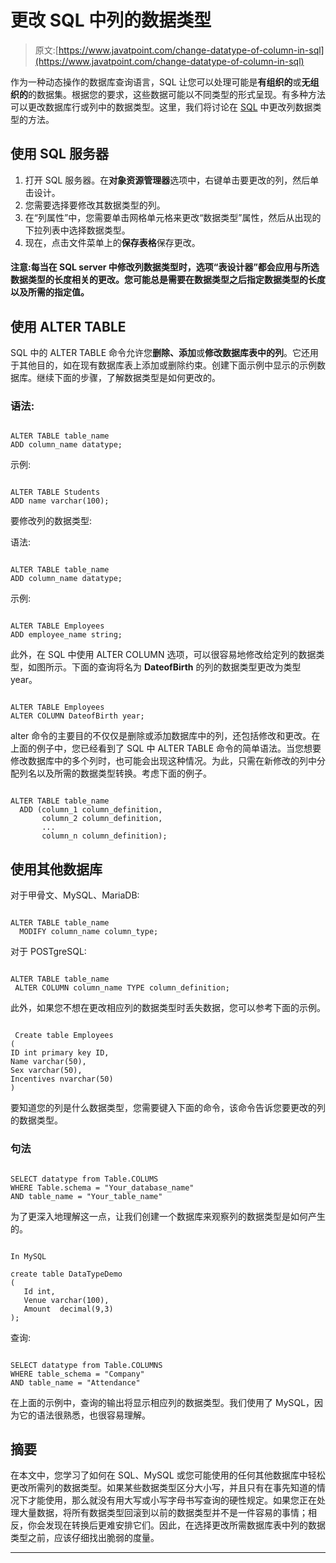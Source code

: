 # 更改 SQL 中列的数据类型

> 原文:[https://www.javatpoint.com/change-datatype-of-column-in-sql](https://www.javatpoint.com/change-datatype-of-column-in-sql)

作为一种动态操作的数据库查询语言，SQL 让您可以处理可能是**有组织的**或**无组织的**的数据集。根据您的要求，这些数据可能以不同类型的形式呈现。有多种方法可以更改数据库行或列中的数据类型。这里，我们将讨论在 [SQL](https://www.javatpoint.com/sql-tutorial) 中更改列数据类型的方法。

## 使用 SQL 服务器

1.  打开 SQL 服务器。在**对象资源管理器**选项中，右键单击要更改的列，然后单击设计。
2.  您需要选择要修改其数据类型的列。
3.  在“列属性”中，您需要单击网格单元格来更改“数据类型”属性，然后从出现的下拉列表中选择数据类型。
4.  现在，点击文件菜单上的**保存表格**保存更改。

#### 注意:每当在 SQL server 中修改列数据类型时，选项“表设计器”都会应用与所选数据类型的长度相关的更改。您可能总是需要在数据类型之后指定数据类型的长度以及所需的指定值。

## 使用 ALTER TABLE

SQL 中的 ALTER TABLE 命令允许您**删除、添加**或**修改数据库表中的列**。它还用于其他目的，如在现有数据库表上添加或删除约束。创建下面示例中显示的示例数据库。继续下面的步骤，了解数据类型是如何更改的。

### 语法:

```

ALTER TABLE table_name
ADD column_name datatype;

```

示例:

```

ALTER TABLE Students
ADD name varchar(100);

```

要修改列的数据类型:

语法:

```

ALTER TABLE table_name
ADD column_name datatype;

```

示例:

```

ALTER TABLE Employees
ADD employee_name string;

```

此外，在 SQL 中使用 ALTER COLUMN 选项，可以很容易地修改给定列的数据类型，如图所示。下面的查询将名为 **DateofBirth** 的列的数据类型更改为类型 year。

```

ALTER TABLE Employees
ALTER COLUMN DateofBirth year;

```

alter 命令的主要目的不仅仅是删除或添加数据库中的列，还包括修改和更改。在上面的例子中，您已经看到了 SQL 中 ALTER TABLE 命令的简单语法。当您想要修改数据库中的多个列时，也可能会出现这种情况。为此，只需在新修改的列中分配列名以及所需的数据类型转换。考虑下面的例子。

```

ALTER TABLE table_name
  ADD (column_1 column_definition,
       column_2 column_definition,
       ...
       column_n column_definition);

```

## 使用其他数据库

对于甲骨文、MySQL、MariaDB:

```

ALTER TABLE table_name
  MODIFY column_name column_type;

```

对于 POSTgreSQL:

```

ALTER TABLE table_name
 ALTER COLUMN column_name TYPE column_definition;

```

此外，如果您不想在更改相应列的数据类型时丢失数据，您可以参考下面的示例。

```

 Create table Employees
(
ID int primary key ID,
Name varchar(50),
Sex varchar(50),
Incentives nvarchar(50)
)

```

要知道您的列是什么数据类型，您需要键入下面的命令，该命令告诉您要更改的列的数据类型。

### 句法

```

SELECT datatype from Table.COLUMS
WHERE Table.schema = "Your_database_name"
AND table_name = "Your_table_name"

```

为了更深入地理解这一点，让我们创建一个数据库来观察列的数据类型是如何产生的。

```

In MySQL

create table DataTypeDemo
(
   Id int,
   Venue varchar(100),
   Amount  decimal(9,3)
);

```

查询:

```

SELECT datatype from Table.COLUMNS
WHERE table_schema = "Company"
AND table_name = "Attendance"

```

在上面的示例中，查询的输出将显示相应列的数据类型。我们使用了 MySQL，因为它的语法很熟悉，也很容易理解。

## 摘要

在本文中，您学习了如何在 SQL、MySQL 或您可能使用的任何其他数据库中轻松更改所需列的数据类型。如果某些数据类型区分大小写，并且只有在事先知道的情况下才能使用，那么就没有用大写或小写字母书写查询的硬性规定。如果您正在处理大量数据，将所有数据类型回滚到以前的数据类型并不是一件容易的事情；相反，你会发现在转换后更难安排它们。因此，在选择更改所需数据库表中列的数据类型之前，应该仔细找出脆弱的度量。

* * *